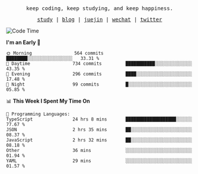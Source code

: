 <p align="center">
  <samp>
    <span>keep coding, keep studying, and keep happiness.</span>
  </samp>
</p>

<p align="center">
  <samp>
    <a href="https://github.com/ouduidui/fe-study">study</a> |
    <a href="https://deweyou.me">blog</a>  |
    <a href="https://juejin.cn/user/4309700183594366">juejin</a> |
    <a href="https://user-images.githubusercontent.com/54696834/165071004-6509e3f2-90c3-448c-9d92-3da42b0c2021.jpeg">wechat</a> |
    <a href="https://twitter.com/ouduidui">twitter</a>
  </samp>
</p>

<!--START_SECTION:waka-->
![Code Time](http://img.shields.io/badge/Code%20Time-2%2C506%20hrs%2051%20mins-blue)

**I'm an Early 🐤** 

```text
🌞 Morning                564 commits         ████████░░░░░░░░░░░░░░░░░   33.31 % 
🌆 Daytime                734 commits         ███████████░░░░░░░░░░░░░░   43.35 % 
🌃 Evening                296 commits         ████░░░░░░░░░░░░░░░░░░░░░   17.48 % 
🌙 Night                  99 commits          █░░░░░░░░░░░░░░░░░░░░░░░░   05.85 % 
```


📊 **This Week I Spent My Time On** 

```text
💬 Programming Languages: 
TypeScript               24 hrs 8 mins       ███████████████████░░░░░░   77.67 % 
JSON                     2 hrs 35 mins       ██░░░░░░░░░░░░░░░░░░░░░░░   08.37 % 
JavaScript               2 hrs 32 mins       ██░░░░░░░░░░░░░░░░░░░░░░░   08.18 % 
Other                    36 mins             ░░░░░░░░░░░░░░░░░░░░░░░░░   01.94 % 
YAML                     29 mins             ░░░░░░░░░░░░░░░░░░░░░░░░░   01.57 % 
```


<!--END_SECTION:waka-->
